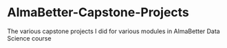 # AlmaBetter-Capstone-Projects
The various capstone projects I did for various modules in AlmaBetter Data Science course
